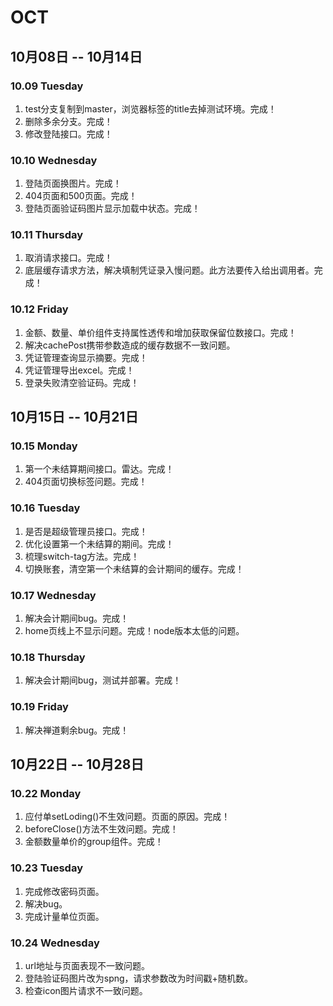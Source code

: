 # OCT

## 10月08日 -- 10月14日

### 10.09 Tuesday
1. test分支复制到master，浏览器标签的title去掉测试环境。完成！
2. 删除多余分支。完成！
3. 修改登陆接口。完成！

### 10.10 Wednesday
1. 登陆页面换图片。完成！
2. 404页面和500页面。完成！
3. 登陆页面验证码图片显示加载中状态。完成！

### 10.11 Thursday
1. 取消请求接口。完成！
2. 底层缓存请求方法，解决填制凭证录入慢问题。此方法要传入给出调用者。完成！

### 10.12 Friday
1. 金额、数量、单价组件支持属性透传和增加获取保留位数接口。完成！
2. 解决cachePost携带参数造成的缓存数据不一致问题。
3. 凭证管理查询显示摘要。完成！
4. 凭证管理导出excel。完成！
5. 登录失败清空验证码。完成！

## 10月15日 -- 10月21日

### 10.15 Monday
1. 第一个未结算期间接口。雷达。完成！
2. 404页面切换标签问题。完成！

### 10.16 Tuesday
1. 是否是超级管理员接口。完成！
2. 优化设置第一个未结算的期间。完成！
3. 梳理switch-tag方法。完成！
4. 切换账套，清空第一个未结算的会计期间的缓存。完成！

### 10.17 Wednesday
1. 解决会计期间bug。完成！
2. home页线上不显示问题。完成！node版本太低的问题。

### 10.18 Thursday
1. 解决会计期间bug，测试并部署。完成！

### 10.19 Friday
1. 解决禅道剩余bug。完成！

## 10月22日 -- 10月28日

### 10.22 Monday
1. 应付单setLoding()不生效问题。页面的原因。完成！
2. beforeClose()方法不生效问题。完成！
3. 金额数量单价的group组件。完成！

### 10.23 Tuesday
1. 完成修改密码页面。
2. 解决bug。
3. 完成计量单位页面。

### 10.24 Wednesday
1. url地址与页面表现不一致问题。
2. 登陆验证码图片改为spng，请求参数改为时间戳+随机数。
3. 检查icon图片请求不一致问题。